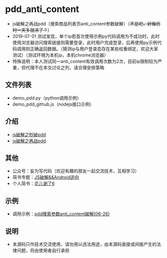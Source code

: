 # pdd_anti_content
- js破解之再战pdd（搜索商品列表页anti_content参数破解）（~~不是吧，好像历时一天多就凉了？~~）
- 2019-07-01 测试发现，单个ip若首次使用示例py代码调用为不成功时，此时使用浏览器访问搜索链接则需要登录，此时用户完成登录，后再使用py示例代码调用则正确返回数据。（猜测ip与用户登录态存在某些权重绑定，欢迎大家测试）（测试环境为本机ip，本机chrome浏览器）
- 特殊说明：本人测试同一anti_content有效调用次数为2次，目前ip限制较为严重，但代理不在本文讨论之列，请合理安排策略

## 文件列表

- demo_pdd.py（python调用示例）
- demo_pdd_github.js（nodejs接口示例）

## 介绍

- [js破解之秒破pdd](https://mp.weixin.qq.com/s/kj6RPBPdt8pyoSHzXQm87A)
- [js破解之再战pdd](https://mp.weixin.qq.com/s/jWquj66gZtamX25t6pNHlw)

## 其他

- 公众号：妄为写代码（欢迎有趣的朋友一起交流技术，互相学习）
- 简书专题：[JS破解&&Android逆向](https://www.jianshu.com/c/2b5f41371ebf)
- 个人简书：[花儿谢了6](https://www.jianshu.com/u/a26f80937a28)

## 示例

- 调用示例：[pdd搜索参数anti_content破解(06-26)](https://www.jianshu.com/p/58039dc72de8)

## 说明

- 本源码只作技术交流使用，请勿用以违法用途，由本源码直接或间接产生的法律问题，将由使用者自行承担
